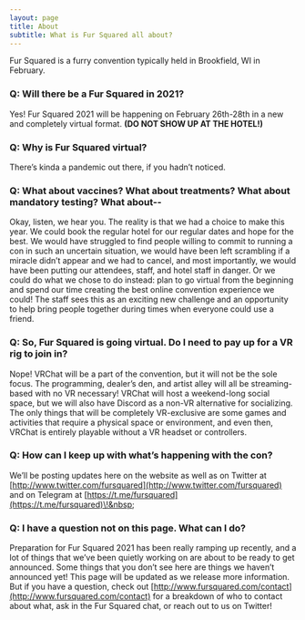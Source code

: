 ```yaml
---
layout: page
title: About
subtitle: What is Fur Squared all about?
---
```


Fur Squared is a furry convention typically held in Brookfield, WI in February.&nbsp;

### Q: Will there be a Fur Squared in 2021?

Yes\! Fur Squared 2021 will be happening on February 26th-28th in a new and completely virtual format. **(DO NOT SHOW UP AT THE HOTEL\!)**

### Q: Why is Fur Squared virtual?

There’s kinda a pandemic out there, if you hadn’t noticed.

### Q: What about vaccines? What about treatments? What about mandatory testing? What about--

Okay, listen, we hear you. The reality is that we had a choice to make this year. We could book the regular hotel for our regular dates and hope for the best. We would have struggled to find people willing to commit to running a con in such an uncertain situation, we would have been left scrambling if a miracle didn’t appear and we had to cancel, and most importantly, we would have been putting our attendees, staff, and hotel staff in danger. Or we could do what we chose to do instead: plan to go virtual from the beginning and spend our time creating the best online convention experience we could\! The staff sees this as an exciting new challenge and an opportunity to help bring people together during times when everyone could use a friend.

### Q: So, Fur Squared is going virtual. Do I need to pay up for a VR rig to join in?

Nope\! VRChat will be a part of the convention, but it will not be the sole focus. The programming, dealer’s den, and artist alley will all be streaming-based with no VR necessary\! VRChat will host a weekend-long social space, but we will also have Discord as a non-VR alternative for socializing. The only things that will be completely VR-exclusive are some games and activities that require a physical space or environment, and even then, VRChat is entirely playable without a VR headset or controllers.

### Q: How can I keep up with what’s happening with the con?

We’ll be posting updates here on the website as well as on Twitter at [http://www.twitter.com/fursquared](http://www.twitter.com/fursquared) and on Telegram at [https://t.me/fursquared](https://t.me/fursquared)\!&nbsp;&nbsp;

### Q: I have a question not on this page. What can I do?

Preparation for Fur Squared 2021 has been really ramping up recently, and a lot of things that we’ve been quietly working on are about to be ready to get announced. Some things that you don’t see here are things we haven’t announced yet\! This page will be updated as we release more information. But if you have a question, check out [http://www.fursquared.com/contact](http://www.fursquared.com/contact) for a breakdown of who to contact about what, ask in the Fur Squared chat, or reach out to us on Twitter\!&nbsp;